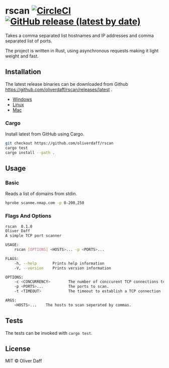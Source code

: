 # rscan [![CircleCI](https://circleci.com/gh/oliverdaff/rscan.svg?style=shield)](https://circleci.com/gh/oliverdaff/rscan) [![GitHub release (latest by date)](https://img.shields.io/github/v/release/oliverdaff/rscan?style=plastic)](https://github.com/oliverdaff/rscan/releases/latest)

Takes a comma separated list hostnames and IP addresses and comma separated list of ports.

The project is written in Rust, using asynchronous requests making it light weight and fast.

## Installation
The latest release binaries can be downloaded from Github https://github.com/oliverdaff/rscan/releases/latest .

*   [Windows](https://github.com/oliverdaff/rscan/releases/download/v0.1.0/rscan.exe)
*   [Linux](https://github.com/oliverdaff/rscan/releases/download/v0.1.0/rscan_amd64)
*   [Mac](https://github.com/oliverdaff/rscan/releases/download/v0.1.0/rscan_darwin)

### Cargo

Install latest from GitHub using Cargo.

```bash
git checkout https://github.com/oliverdaff/rscan
cargo test 
cargo install --path .
```

## Usage

### Basic

Reads a list of domains from stdin.

```bash
hprobe scanme.nmap.com -p 0-200,250
```

### Flags And Options
```bash
rscan  0.1.0
Oliver Daff
A simple TCP port scanner

USAGE:
    rscan [OPTIONS] <HOSTS>... -p <PORTS>...

FLAGS:
    -h, --help       Prints help information
    -V, --version    Prints version information

OPTIONS:
    -c <CONCURRENCY>        The number of conccurent TCP connections to attempt [default: 100]
    -p <PORTS>...           The ports to scan.
    -t <TIMEOUT>            The timeout to establish a TCP connection [default: 1000]

ARGS:
    <HOSTS>...    The hosts to scan seperated by commas.
```


## Tests
The tests can be invoked with `cargo test`.

## License
MIT © Oliver Daff
